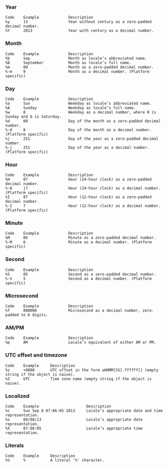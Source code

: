 ### Year

    Code    Example 	        Description
    %y 	    13 	                Year without century as a zero-padded decimal number.
    %Y 	    2013 	            Year with century as a decimal number.
    
### Month

    Code    Example 	        Description
    %b 	    Sep 	            Month as locale’s abbreviated name.
    %B 	    September 	        Month as locale’s full name.
    %m 	    09 	                Month as a zero-padded decimal number.
    %-m 	9 	                Month as a decimal number. (Platform specific)
    
### Day

    Code    Example 	        Description
    %a 	    Sun 	            Weekday as locale’s abbreviated name.
    %A 	    Sunday 	            Weekday as locale’s full name.
    %w 	    0 	                Weekday as a decimal number, where 0 is Sunday and 6 is Saturday.
    %d 	    08 	                Day of the month as a zero-padded decimal number.
    %-d     8 	                Day of the month as a decimal number. (Platform specific)
    %j 	    251 	            Day of the year as a zero-padded decimal number.
    %-j     251 	            Day of the year as a decimal number. (Platform specific)
    
### Hour

    Code    Example 	        Description
    %H 	    07 	                Hour (24-hour clock) as a zero-padded decimal number.
    %-H 	j7 	                Hour (24-hour clock) as a decimal number. (Platform specific)
    %I 	    07 	                Hour (12-hour clock) as a zero-padded decimal number.
    %-I 	7 	                Hour (12-hour clock) as a decimal number. (Platform specific)

### Minute

    Code    Example 	        Description
    %M 	    06 	                Minute as a zero-padded decimal number.
    %-M 	6 	                Minute as a decimal number. (Platform specific)
### Second

    Code    Example 	        Description
    %S 	    05 	                Second as a zero-padded decimal number.
    %-S 	5 	                Second as a decimal number. (Platform specific)

### Microsecond

    Code    Example 	        Description
    %f 	    000000 	            Microsecond as a decimal number, zero-padded to 6 digits.

### AM/PM

    Code    Example 	        Description
    %p 	    AM 	                Locale’s equivalent of either AM or PM.

### UTC offset and timezone

    Code    Example 	Description
    %z 	    +0000 	    UTC offset in the form ±HHMM[SS[.ffffff]] (empty string if the object is naive).
    %Z 	    UTC 	    Time zone name (empty string if the object is naive).

### Localized

    Code    Example 	                Description
    %c 	    Sun Sep 8 07:06:05 2013 	Locale’s appropriate date and time representation.
    %x 	    09/08/13 	                Locale’s appropriate date representation.
    %X 	    07:06:05 	                Locale’s appropriate time representation.

### Literals

    Code    Example 	Description
    %% 	    % 	        A literal '%' character.
